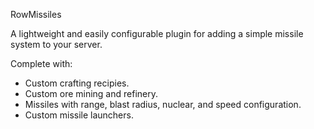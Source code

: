 RowMissiles

A lightweight and easily configurable plugin for adding a simple missile system to your server.

Complete with:
- Custom crafting recipies.
- Custom ore mining and refinery.
- Missiles with range, blast radius, nuclear, and speed configuration.
- Custom missile launchers.
